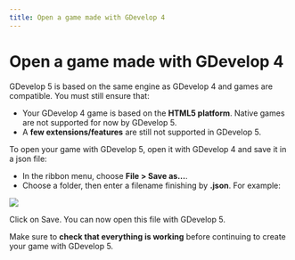 ```yaml
---
title: Open a game made with GDevelop 4
---
```

# Open a game made with GDevelop 4

GDevelop 5 is based on the same engine as GDevelop 4 and games are compatible. You must still ensure that:

  * Your GDevelop 4 game is based on the **HTML5 platform**. Native games are not supported for now by GDevelop 5.
  * A **few extensions/features** are still not supported in GDevelop 5.

To open your game with GDevelop 5, open it with GDevelop 4 and save it in a json file:

  * In the ribbon menu, choose **File > Save as...**.
  * Choose a folder, then enter a filename finishing by **.json**. For example:

![](/gdevelop5/getting_started/screenshot_2017-12-25_23.14.09.png)

Click on Save. You can now open this file with GDevelop 5.

Make sure to **check that everything is working** before continuing to create your game with GDevelop 5.